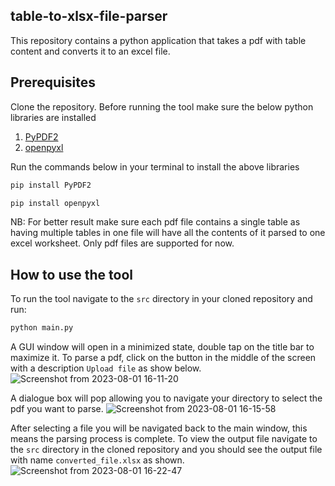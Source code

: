 ## table-to-xlsx-file-parser
This repository contains a python application that takes a pdf with table content and converts it to an excel file.


## Prerequisites
Clone the repository.
Before running the tool make sure the below python libraries are installed
1. [PyPDF2](https://pypdf2.readthedocs.io/en/3.0.0/)
2. [openpyxl](https://openpyxl.readthedocs.io/en/stable/)

Run the commands below in your terminal to install the above libraries
```bash
pip install PyPDF2
```
```bash
pip install openpyxl
```

NB:
For better result make sure each pdf file contains a single table as having multiple tables in one file will have all the contents of it parsed to one excel worksheet.
Only pdf files are supported for now.


## How to use the tool
To run the tool navigate to the ```src``` directory in your cloned repository and run:
```bash
python main.py
```

A GUI window will open in a minimized state, double tap on the title bar to maximize it. To parse a pdf, click on the button in the middle of the screen with a description ```Upload file``` as show below.
![Screenshot from 2023-08-01 16-11-20](https://github.com/CpulsiveK/table-to-xlsx-file-parser/assets/78286658/b7c125de-2136-4193-9abc-73ed49e7d321)

A dialogue box will pop allowing you to navigate your directory to select the pdf you want to parse.
![Screenshot from 2023-08-01 16-15-58](https://github.com/CpulsiveK/table-to-xlsx-file-parser/assets/78286658/490ab9fd-1790-4c80-96cd-15175fc613af)

After selecting a file you will be navigated back to the main window, this means the parsing process is complete. To view the output file navigate to the ```src``` directory in the cloned repository and you should see the output file with name ```converted_file.xlsx``` as shown.
![Screenshot from 2023-08-01 16-22-47](https://github.com/CpulsiveK/table-to-xlsx-file-parser/assets/78286658/e92927d2-3fd8-4d01-856d-1e85fd557ea9)
